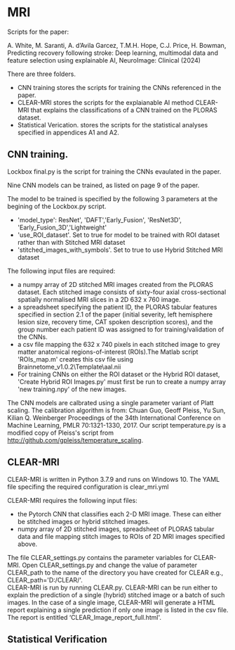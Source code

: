 # MRI
Scripts for the paper:

A. White, M. Saranti, A. d’Avila Garcez, T.M.H. Hope, C.J. Price, H. Bowman,
Predicting recovery following stroke: Deep learning, multimodal data and feature selection using explainable AI,
NeuroImage: Clinical (2024)

There are three folders. 

* CNN training stores the scripts for training the CNNs referenced in the paper.
* CLEAR-MRI stores the scripts for the explaianable AI method CLEAR-MRI that explains the classifications of a CNN trained on the PLORAS dataset.
* Statistical Verication. stores the scripts for the statistical analyses specified in appendices A1 and A2.


## CNN training.

Lockbox final.py is the script for training the CNNs evaulated in the paper.

Nine CNN models can be trained, as listed on page 9 of the paper.

The model to be trained is specified by the following 3 parameters at the begining of the Lockbox.py script.
* 'model_type': ResNet', 'DAFT','Early_Fusion', 'ResNet3D', 'Early_Fusion_3D','Lightweight'
* 'use_ROI_dataset'. Set to true for model to be trained with ROI dataset rather than with Stitched MRI dataset
* 'stitched_images_with_symbols'. Set to true to use Hybrid Stitched MRI dataset

The following input files are required:

*  a numpy array of 2D stitched MRI images created from the PLORAS dataset.  Each stitched image consists of sixty-four axial cross-sectional spatially normalised MRI slices in a 2D 632 x 760 image.
*  a spreadsheet specifying the patient ID, the  PLORAS tabular features specified in section 2.1 of the paper (initial severity, left hemisphere lesion size, recovery time, CAT spoken description scores), and the group number each patient ID was assigned to for training/validation of the CNNs.
*  a csv file mapping the 632 x 740 pixels in each stitched image to grey matter anatomical regions-of-interest (ROIs).The Matlab script 'ROIs_map.m' creates this csv file using Brainnetome_v1.0.2\Template\aal.nii
* For training CNNs on either the ROI dataset or the Hybrid ROI dataset, 'Create Hybrid ROI Images.py' must first be run to create a numpy array 'new training.npy' of the new images.

The CNN models are calbrated using a single parameter variant of Platt scaling. The calibration algorithm is from: Chuan Guo, Geoff Pleiss, Yu Sun, Kilian Q. Weinberger Proceedings of the 34th International Conference on Machine Learning, PMLR 70:1321-1330, 2017. Our script temperature.py is a modified copy of Pleiss's script from http://github.com/gpleiss/temperature_scaling.


## CLEAR-MRI
CLEAR-MRI is written in Python 3.7.9 and runs on Windows 10. The YAML file specifing the required configuration is clear_mri.yml

CLEAR-MRI requires the following input files:
*  the Pytorch CNN that classifies each 2-D MRI image. These can either be stitched images or hybrid stitched images.
*  numpy array of 2D stitched images, spreadsheet of PLORAS tabular data and file mapping stitch images to ROIs of 2D MRI images specified above.

The file CLEAR_settings.py contains the parameter variables for CLEAR-MRI. Open CLEAR_settings.py and change the value of parameter CLEAR_path to the name of the directory you have created for CLEAR e.g., CLEAR_path='D:/CLEAR/'.  
CLEAR-MRI is run by running CLEAR.py. CLEAR-MRI can be run either to explain the prediction of a single (hybrid) stitched image or a batch of such images. In the case of a single image, CLEAR-MRI will generate a HTML report explaining a single prediction if only one image is listed in the csv file. The report is entitled ‘CLEAR_Image_report_full.html'.

##  Statistical Verification





